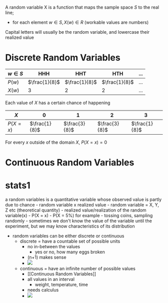 A random variable X is a function that maps the sample space $S$ to the real line; 
- for each element $w \in S, X(w)\in R$
(workable values are numbers)

Capital letters will usually be the random variable, and lowercase their realized value

# Discrete Random Variables

| $w\in S$ | HHH           | HHT           | HTH           | ... |
| -------- | ------------- | ------------- | ------------- | --- |
| $P(w)$   | $\frac{1}{8}$ | $\frac{1}{8}$ | $\frac{1}{8}$ | ... |
| $X(w)$   | $3$           | $2$           | $2$           | ... |
Each value of $X$ has a certain chance of happening

| $X$      | 0             | 1             | 2             | 3             |
| -------- | ------------- | ------------- | ------------- | ------------- |
| $P(X=x)$ | $\frac{1}{8}$ | $\frac{3}{8}$ | $\frac{3}{8}$ | $\frac{1}{8}$ |
For every $x$ outside of the domain $X$, $P(X=x)=0$

# Continuous Random Variables


# stats1

a random variables is a quantitative variable whose observed value is partly due to chance
	- random variable x realized value
		- random variable = X, Y, Z etc (theoretical quantity)
		- realized value/realization of the random variable(x)
		- P(X = x)
			- P(X = 5%) for example
	- tossing coins, sampling randomly
	- sometimes we don't know the value of the variable until the experiment, but we may know characteristics of its distribution
- random variables can be either discrete or continuous
	- discrete = have a countable set of possible units
		- no in-between the values
			- yes or no, how many eggs broken
		- (n+1) makes sense
		- ![](https://i.imgur.com/f9pDzz4.png)
	- continuous = have an infinite number of possible values
		- [[Continuous Random Variables]]
		- all values in an interval
			- weight, temperature, time
		- needs calculus
		- ![](https://i.imgur.com/y13h4uZ.png)
